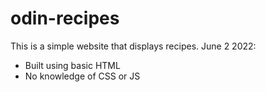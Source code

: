 # odin-recipes

This is a simple website that displays recipes.
June 2 2022:
- Built using basic HTML
- No knowledge of CSS or JS
